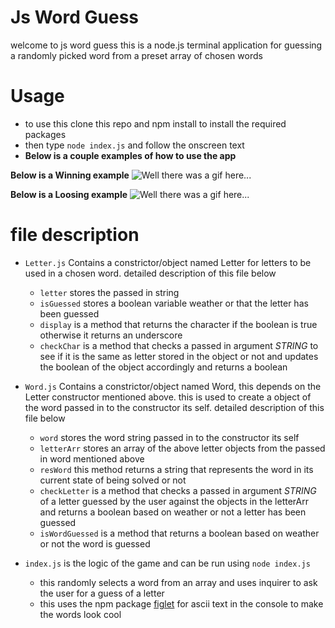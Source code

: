 # Js Word Guess

welcome to js word guess this is a node.js terminal application for guessing a randomly picked word from a preset array of chosen words

# Usage

- to use this clone this repo and npm install to install the required packages
- then type `node index.js` and follow the onscreen text
- <strong>Below is a couple examples of how to use the app</strong>

<strong>Below is a Winning example</strong>
![Well there was a gif here...](https://i.imgur.com/vq9nhce.gif)

<strong>Below is a Loosing example</strong>
![Well there was a gif here...](https://i.imgur.com/UIjSCwM.gif)

# file description

- `Letter.js` Contains a constrictor/object named Letter for letters to be used in a chosen word. detailed description of this file below

  - `letter` stores the passed in string
  - `isGuessed` stores a boolean variable weather or that the letter has been guessed
  - `display` is a method that returns the character if the boolean is true otherwise it returns an underscore
  - `checkChar` is a method that checks a passed in argument _STRING_ to see if it is the same as letter stored in the object or not and updates the boolean of the object accordingly and returns a boolean

- `Word.js` Contains a constrictor/object named Word, this depends on the Letter constructor mentioned above. this is used to create a object of the word passed in to the constructor its self. detailed description of this file below

  - `word` stores the word string passed in to the constructor its self
  - `letterArr` stores an array of the above letter objects from the passed in word mentioned above
  - `resWord` this method returns a string that represents the word in its current state of being solved or not
  - `checkLetter` is a method that checks a passed in argument _STRING_ of a letter guessed by the user against the objects in the letterArr and returns a boolean based on weather or not a letter has been guessed
  - `isWordGuessed` is a method that returns a boolean based on weather or not the word is guessed

- `index.js` is the logic of the game and can be run using `node index.js`
  - this randomly selects a word from an array and uses inquirer to ask the user for a guess of a letter
  - this uses the npm package [figlet](https://www.npmjs.com/package/figlet) for ascii text in the console to make the words look cool
